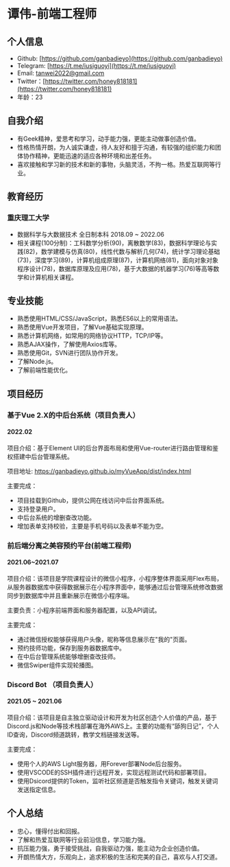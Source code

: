 # 谭伟-前端工程师

## 个人信息

- Github: [https://github.com/ganbadieyo](https://github.com/ganbadieyo)
- Telegram: [https://t.me/iusiguoyi](https://t.me/iusiguoyi)
- Email: tanwei2022@gmail.com
- Twitter：[https://twitter.com/honey818181](https://twitter.com/honey818181)
- 年龄：23

## 自我介绍

- 有Geek精神，爱思考和学习，动手能力强，更能主动做事创造价值。
- 性格热情开朗，为人诚实谦虚，待人友好和擅于沟通，有较强的组织能力和团体协作精神，更能迅速的适应各种环境和出差任务。
- 喜欢接触和学习新的技术和新的事物，头脑灵活，不拘一格。热爱互联网等行业。

## 教育经历

### 重庆理工大学 

- 数据科学与大数据技术 全日制本科  2018.09 ~ 2022.06
- 相关课程(100分制)：工科数学分析(90)，离散数学(83)，数据科学理论与实践(82)，数学建模与仿真(80)，线性代数与解析几何(74)，统计学习理论基础(73)，深度学习(89)，计算机组成原理(87)，计算机网络(81)，面向对象对象程序设计(78)，数据库原理及应用(78)，基于大数据的机器学习(76)等高等数学和计算机相关课程。

## 专业技能

- 熟悉使用HTML/CSS/JavaScript，熟悉ES6以上的常用语法。
- 熟悉使用Vue开发项目，了解Vue基础实现原理。
- 熟悉计算机网络，如常用的网络协议HTTP，TCP/IP等。
- 熟悉AJAX操作，了解使用Axios库等。
- 熟悉使用Git，SVN进行团队协作开发。
- 了解Node.js。
- 了解前端性能优化。

## 项目经历

### 基于Vue 2.X的中后台系统（项目负责人）

#### 2022.02 

项目介绍：基于Element UI的后台界面布局和使用Vue-router进行路由管理和鉴权搭建中后台管理系统。

项目地址: https://ganbadieyo.github.io/myVueApp/dist/index.html

主要完成：

- 项目挂载到Github，提供公网在线访问中后台界面系统。
- 支持登录用户。
- 中后台系统的增删查改功能。
- 增加表单支持校验，主要是手机号码以及表单不能为空。

### 前后端分离之美容预约平台(前端工程师)

#### 2021.06~2021.07

项目介绍：该项目是学院课程设计的微信小程序，小程序整体界面采用Flex布局，从服务器数据库中获得数据展示在小程序界面中，能够通过后台管理系统修改数据同步到数据库中并且重新展示在微信小程序端。

主要负责：小程序前端界面和服务器配置，以及API调试。

主要完成：

- 通过微信授权能够获得用户头像，昵称等信息展示在"我的"页面。
- 预约技师功能，保存到服务器数据库中。
- 在中后台管理系统能够增删查改技师。
- 微信Swiper组件实现轮播图。

### Discord Bot （项目负责人）

#### 2021.05 ~ 2021.06

项目介绍：该项目是自主独立驱动设计和开发为社区创造个人价值的产品，基于Discord.js和Node等技术栈部署在海外AWS上。主要的功能有“舔狗日记”，个人ID查询，Discord频道跳转，教学文档链接发送等。

主要完成：

- 使用个人的AWS Light服务器，用Forever部署Node后台服务。
- 使用VSCODE的SSH插件进行远程开发，实现远程测试代码和部署项目。
- 使用Dsicord提供的Token，监听社区频道是否触发指令关键词，触发关键词发送指定信息。

## 个人总结

- 忠心，懂得付出和回报。
- 了解和热爱互联网等行业前沿信息，学习能力强。
- 抗压能力强，勇于接受挑战，自我驱动力强，能主动为企业创造价值。
- 开朗热情大方，乐观向上，追求积极的生活和完美的自己，喜欢与人打交道。

